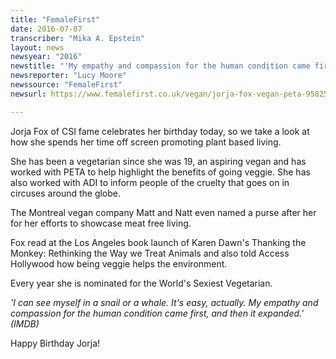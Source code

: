 ```yaml
---
title: "FemaleFirst"
date: 2016-07-07
transcriber: "Mika A. Epstein"
layout: news
newsyear: "2016"
newstitle: "'My empathy and compassion for the human condition came first, and then it expanded'"
newsreporter: "Lucy Moore"
newssource: "FemaleFirst"
newsurl: https://www.femalefirst.co.uk/vegan/jorja-fox-vegan-peta-958255.html

---
```


Jorja Fox of CSI fame celebrates her birthday today, so we take a look at how she spends her time off screen promoting plant based living.

She has been a vegetarian since she was 19, an aspiring vegan and has worked with PETA to help highlight the benefits of going veggie. She has also worked with ADI to inform people of the cruelty that goes on in circuses around the globe.

The Montreal vegan company Matt and Natt even named a purse after her for her efforts to showcase meat free living.

Fox read at the Los Angeles book launch of Karen Dawn's Thanking the Monkey: Rethinking the Way we Treat Animals and also told Access Hollywood how being veggie helps the environment.

Every year she is nominated for the World's Sexiest Vegetarian.

_'I can see myself in a snail or a whale. It's easy, actually. My empathy and compassion for the human condition came first, and then it expanded.' (IMDB)_

Happy Birthday Jorja!
